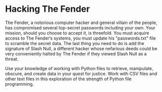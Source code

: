 # Hacking The Fender

The Fender, a notorious computer hacker and general villain of the people, has compromised several top-secret passwords including your own. Your mission, should you choose to accept it, is threefold. You must acquire access to The Fender‘s systems, you must update his "passwords.txt" file to scramble the secret data. The last thing you need to do is add the signature of Slash Null, a different hacker whose nefarious deeds could be very conveniently halted by The Fender if they viewed Slash Null as a threat.

Use your knowledge of working with Python files to retrieve, manipulate, obscure, and create data in your quest for justice. Work with CSV files and other text files in this exploration of the strength of Python file programming.
